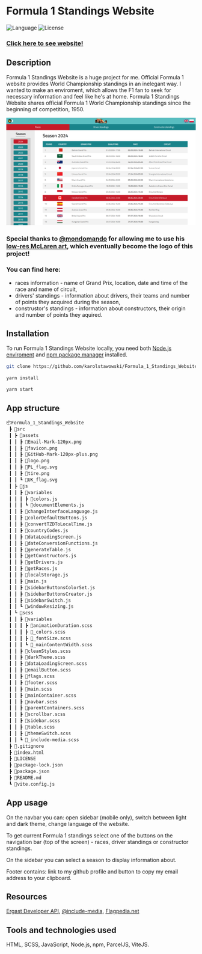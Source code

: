 # Formula 1 Standings Website

![Language](https://img.shields.io/badge/language-JavaScript-3993fa)
![License](https://img.shields.io/github/license/karolstawowski/Formula_1_Standings_Website?color=3993fa)

### <a href="https://karolstawowski.github.io/Formula_1_Standings_Website/">Click here to see website!</a>

## Description

Formula 1 Standings Website is a huge project for me. Official Formula 1 website provides World Championship standings in an inelegant way.
I wanted to make an enviroment, which allows the F1 fan to seek for necessary information and feel like he's at home. Formula 1 Standings Website shares official Formula 1 World Championship standings since the beginning of competition, 1950.

<img src="./website_preview.png">

### Special thanks to <a href="https://www.reddit.com/user/mondomando">@mondomando</a> for allowing me to use his <a href="https://www.reddit.com/r/formula1/comments/lx6d0y/oc_ayrton_senna_lowres_art/">low-res McLaren art</a>, which eventually become the logo of this project!

### You can find here:

- races information - name of Grand Prix, location, date and time of the race and name of circuit,
- drivers' standings - information about drivers, their teams and number of points they acquired during the season,
- construstor's standings - information about constructors, their origin and number of points they aquired.

## Installation

To run Formula 1 Standings Website locally, you need both <a href="https://nodejs.org/en/download/">Node.js enviroment</a> and <a href="https://docs.npmjs.com/downloading-and-installing-node-js-and-npm">npm package manager</a> installed.

```bash
git clone https://github.com/karolstawowski/Formula_1_Standings_Website.git
```

```bash
yarn install
```

```bash
yarn start
```

## App structure

```bash
📦Formula_1_Standings_Website
 ┣ 📂src
 ┃ ┣ 📂assets
 ┃ ┃ ┣ 📜Email-Mark-120px.png
 ┃ ┃ ┣ 📜favicon.png
 ┃ ┃ ┣ 📜GitHub-Mark-120px-plus.png
 ┃ ┃ ┣ 📜logo.png
 ┃ ┃ ┣ 📜PL_flag.svg
 ┃ ┃ ┣ 📜tire.png
 ┃ ┃ ┗ 📜UK_flag.svg
 ┃ ┣ 📂js
 ┃ ┃ ┣ 📂variables
 ┃ ┃ ┃ ┣ 📜colors.js
 ┃ ┃ ┃ ┗ 📜documentElements.js
 ┃ ┃ ┣ 📜changeInterfaceLanguage.js
 ┃ ┃ ┣ 📜colorDefaultButtons.js
 ┃ ┃ ┣ 📜convertTZDToLocalTime.js
 ┃ ┃ ┣ 📜countryCodes.js
 ┃ ┃ ┣ 📜dataLoadingScreen.js
 ┃ ┃ ┣ 📜dateConversionFunctions.js
 ┃ ┃ ┣ 📜generateTable.js
 ┃ ┃ ┣ 📜getConstructors.js
 ┃ ┃ ┣ 📜getDrivers.js
 ┃ ┃ ┣ 📜getRaces.js
 ┃ ┃ ┣ 📜localStorage.js
 ┃ ┃ ┣ 📜main.js
 ┃ ┃ ┣ 📜sidebarButtonsColorSet.js
 ┃ ┃ ┣ 📜sidebarButtonsCreator.js
 ┃ ┃ ┣ 📜sidebarSwitch.js
 ┃ ┃ ┗ 📜windowResizing.js
 ┃ ┗ 📂scss
 ┃ ┃ ┣ 📂variables
 ┃ ┃ ┃ ┣ 📜animationDuration.scss
 ┃ ┃ ┃ ┣ 📜_colors.scss
 ┃ ┃ ┃ ┣ 📜_fontSize.scss
 ┃ ┃ ┃ ┗ 📜_mainContentWidth.scss
 ┃ ┃ ┣ 📜cleanStyles.scss
 ┃ ┃ ┣ 📜darkTheme.scss
 ┃ ┃ ┣ 📜dataLoadingScreen.scss
 ┃ ┃ ┣ 📜emailButton.scss
 ┃ ┃ ┣ 📜flags.scss
 ┃ ┃ ┣ 📜footer.scss
 ┃ ┃ ┣ 📜main.scss
 ┃ ┃ ┣ 📜mainContainer.scss
 ┃ ┃ ┣ 📜navbar.scss
 ┃ ┃ ┣ 📜parentContainers.scss
 ┃ ┃ ┣ 📜scrollbar.scss
 ┃ ┃ ┣ 📜sidebar.scss
 ┃ ┃ ┣ 📜table.scss
 ┃ ┃ ┣ 📜themeSwitch.scss
 ┃ ┃ ┗ 📜_include-media.scss
 ┣ 📜.gitignore
 ┣ 📜index.html
 ┣ 📜LICENSE
 ┣ 📜package-lock.json
 ┣ 📜package.json
 ┣ 📜README.md
 ┗ 📜vite.config.js
```

## App usage

On the navbar you can: open sidebar (mobile only), switch between light and dark theme, change language of the website.

To get current Formula 1 standings select one of the buttons on the navigation bar (top of the screen) - races, driver standings or constructor standings.

On the sidebar you can select a season to display information about.

Footer contains: link to my github profile and button to copy my email address to your clipboard.

## Resources

<a href="http://ergast.com/mrd/">Ergast Developer API</a>, <a href="https://eduardoboucas.github.io/include-media/">@include-media</a>, <a href="https://flagpedia.net/download/api">Flagpedia.net</a>

## Tools and technologies used

HTML, SCSS, JavaScript, Node.js, npm, ParcelJS, ViteJS.
